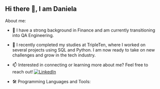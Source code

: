 ## Hi there 👋, I am Daniela



About me: 
- 🔭 I have a strong background in Finance and am currently transitioning into QA Engineering.
- 🌱 I recently completed my studies at TripleTen, where I worked on several projects using SQL and Python. I am now ready to take on new challenges and grow in the tech industry.
- 📫 Interested in connecting or learning more about me? Feel free to reach out! [![LinkedIn](https://img.shields.io/badge/LinkedIn-blue?style=flat&logo=linkedin)](https://www.linkedin.com/in/daniela-paredes-espinosa)

- 🛠️ Programming Languages and Tools:

